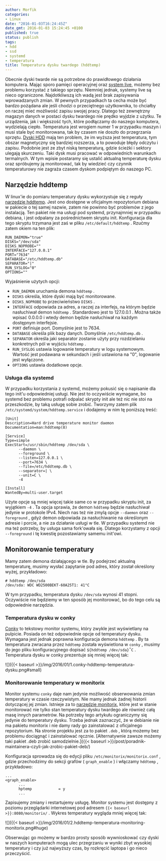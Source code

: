 ```yaml
---
author: Morfik
categories:
- Linux
date: "2016-01-03T16:24:45Z"
date_gmt: 2016-01-03 15:24:45 +0100
published: true
status: publish
tags:
- hdd
- ssd
- systemd
- temperatura
title: Temperatura dysku twardego (hddtemp)
---
```


Obecnie dyski twarde nie są potrzebne do prawidłowego działania komputera. Mając sporo pamięci
operacyjnej oraz [system live](https://pl.wikipedia.org/wiki/Live_CD), możemy bez problemu korzystać
z takiego sprzętu. Niemniej jednak, systemy live są nieco ograniczone. Najdotkliwszą ich wadą jest
brak zapisywania wprowadzanych zmian. W pewnych przypadkach ta cecha może być bardzo pożądana ale
jeśli chodzi o przeciętnego użytkownika, to chciałby on raczej mieć możliwość zapisu swojej pracy.
Dlatego też zewnętrzny magazyn danych w postaci dysku twardego nie prędko wyjdzie z użytku. Te
urządzenia, jak i większość tych, które podłączamy do naszego komputera, wydzielają ciepło.
Temperatura jest wrogiem numer 1 w przypadku maszyn i musi stale być monitorowana, tak by czasem nie
doszło do przegrzania sprzętu. [Dyski HDD](https://pl.wikipedia.org/wiki/Dysk_twardy) mają ten
problem, że im wyższa jest temperatura, tym obszar magnetyczny się bardziej rozszerza, a to powoduje
błędy odczytu i zapisu. Podobnie jest ze zbyt niską temperaturą, gdzie ścieżki i sektory ulegają
skurczeniu. Taki dysk musi pracować w odpowiednich warunkach termalnych. W tym wpisie postaramy się
ustalić aktualną temperaturę dysku oraz spróbujemy ją monitorować, tak by wiedzieć czy czynnik
temperaturowy nie zagraża czasem dyskom podpiętym do naszego PC.

<!--more-->
## Narzędzie hddtemp

W linux'ie do pomiaru temperatury dysku wykorzystuje się z reguły [narzędzie
hddtemp](http://manpages.ubuntu.com/manpages/wily/en/man8/hddtemp.8.html). Jest ono dostępne w
oficjalnym repozytorium debiana w pakiecie o tej samej nazwie, zatem nie powinno być problemów z
jego instalacją. Ten pakiet nie ma usługi pod systemd, przynajmniej w przypadku debiana, i jest
odpalany za pośrednictwem skryptu init. Konfiguracja dla tego skryptu trzymana jest zaś w pliku
`/etc/default/hddtemp` . Rzućmy zatem okiem na ten plik:

    RUN_DAEMON="true"
    DISKS="/dev/sda"
    DISKS_NOPROBE=""
    INTERFACE="127.0.0.1"
    PORT="7634"
    DATABASE="/etc/hddtemp.db"
    SEPARATOR="|"
    RUN_SYSLOG="0"
    OPTIONS=""

Wyjaśnienie użytych opcji:

  - `RUN_DAEMON` uruchamia demona `hddtemp` .
  - `DISKS` określa, które dyski mają być monitorowane.
  - `DISKS_NOPROBE` to przeciwieństwo `DISKS` .
  - `INTERFACE` odpowiada za adres, a raczej za interfejs, na którym będzie nasłuchiwał demon
    `hddtemp` . Standardowo jest to 127.0.0.1 . Można także wpisać 0.0.0.0 i wtedy demon będzie
    nasłuchiwał na każdym dostępnym interfejsie.
  - `PORT` definiuje port. Domyślnie jest to 7634.
  - `DATABASE` określa plik bazy danych. Domyślnie `/etc/hddtemp.db` .
  - `SEPARATOR` określa jaki separator zostanie użyty przy rozdzielaniu konkretnych pól w wyjściu
    `hddtemp` .
  - `RUN_SYSLOG` ustawia logowanie temperatury w logu systemowym. Wartość jest podawana w sekundach
    i jeśli ustawiona na "0", logowanie jest wyłączone.
  - `OPTIONS` ustawia dodatkowe opcje.

### Usługa dla systemd

W przypadku korzystania z systemd, możemy pokusić się o napisanie dla tego init'u odpowiedniej
usługi. Nie jest to oczywiście wymagane, bo systemd bez problemu potrafi odpalać skrypty init ale
też nic nie stoi na przeszkodzie, by taką usługę sobie zrobić. Tworzymy zatem plik
`/etc/systemd/system/hddtemp.service` i dodajemy w nim tę poniższą treść:

    [Unit]
    Description=Hard drive temperature monitor daemon
    Documentation=man:hddtemp(8)

    [Service]
    Type=simple
    ExecStart=/usr/sbin/hddtemp /dev/sda \
          --daemon \
          --foreground \
          --listen=127.0.0.1 \
          --port=7634 \
          --file=/etc/hddtemp.db \
          --separator=| \
          --unit=C \
          -4

    [Install]
    WantedBy=multi-user.target

Użyte opcje są mniej więcej takie same co w przypadku skryptu init, za wyjątkiem `-4` . Ta opcja
sprawia, że demon `hddtemp` będzie nasłuchiwał jedynie w protokole IPv4. Niech nas też nie zmylą
opcje `--daemon` oraz `--foreground` , gdyż demon odpowiada za nasłuchiwanie na określonym adresie i
porcie, a nie za działanie usługi w tle. W przypadku systemd nie ma też potrzeby, by usługa sama
fork'owała się. Dlatego korzystamy z opcji `--foreground` i tę kwestię pozostawiamy samemu init'owi.

## Monitorowanie temperatury

Mamy zatem demona działającego w tle. By podejrzeć aktualną temperaturę, musimy wysłać zapytanie pod
adres, który został określony wyżej, przykładowo:

    # hddtemp /dev/sda
    /dev/sda: WDC WD2500BEKT-60A25T1: 41°C

W tym przypadku, temperatura dysku `/dev/sda` wynosi 41 stopni. Oczywiście nie będziemy w ten sposób
jej monitorować, bo do tego celu są odpowiednie narzędzia.

### Temperatura dysku w conky

[Conky](https://github.com/brndnmtthws/conky) to tekstowy monitor systemu, który zwykle jest
wyświetlany na pulpicie. Posiada on też odpowiednie opcje od temperatury dysku. Wymagana jest
jednak poprawna konfiguracja demona `hddtemp` . By ta temperatura zwracana przez `hddtemp` została
wyświetlona w `conky` , musimy do jego pliku konfiguracyjnego dopisać `${hddtemp /dev/sda}˚C` .
Temperatura dysku w conky prezentuje się mniej więcej tak:

![]({{< baseurl >}}/img/2016/01/1.conky-hddtemp-temperatura-dysku.png#small)

### Monitorowanie temperatury w monitorix

Monitor systemu `conky` daje nam jedynie możliwość obserwowania zmian temperatury w czasie
rzeczywistym. Nie mamy jednak żadnej historii dotyczącej jej zmian. Istnieje za to [narzędzie
monitorix](http://www.monitorix.org/), które jest w stanie monitorować nie tylko stan temperatury
dysku twardego ale również całą masę innych parametrów. Na potrzeby tego artykułu ograniczymy się
jedynie do temperatury dysku. Trzeba jednak zaznaczyć, że w debianie nie ma pakietu monitorix i nie
damy rady go zainstalować z oficjalnego repozytorium. Na stronie projektu jest za to pakiet `.deb` ,
którą możemy bez problemu dociągnąć i zainstalować ręcznie. [Alternatywnie zawsze możemy taki pakiet
.deb zrobić samodzielnie.]({{< baseurl >}}/post/poradnik-maintainera-czyli-jak-zrobic-pakiet-deb/)

Konfiguracja sprowadza się do edycji pliku `/etc/monitorix/monitorix.conf` , gdzie przechodzimy do
sekcji grafów ( `graph_enable` ) i włączamy `hddtemp` , przykładowo:

    ...
    <graph_enable>
          ...
          hptemp            = y
          ...

Zapisujemy zmiany i restartujemy usługę. Monitor systemu jest dostępny z poziomu przeglądarki
internetowej pod adresem `{{< baseurl >}}:8080/monitorix/` . Wykres temperatury wygląda mniej
więcej tak:

![]({{< baseurl >}}/img/2016/01/2.hddtemp-temperatura-monitoring-monitorix.png#huge)

Obserwując go możemy w bardzo prosty sposób wywnioskować czy dyski w naszych komputerach mogą ulec
przegrzaniu w wyniki zbyt wysokiej temperatury i czy już najwyższy czas, by rozkręcić laptopa i go
nieco przeczyścić.
